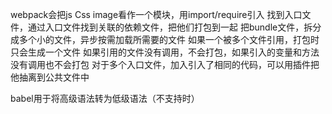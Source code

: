 webpack会把js Css image看作一个模块，用import/require引入
找到入口文件，通过入口文件找到关联的依赖文件，把他们打包到一起
把bundle文件，拆分成多个小的文件，异步按需加载所需要的文件
如果一个被多个文件引用，打包时只会生成一个文件
如果引用的文件没有调用，不会打包，如果引入的变量和方法没有调用也不会打包
对于多个入口文件，加入引入了相同的代码，可以用插件把他抽离到公共文件中

babel用于将高级语法转为低级语法（不支持时）